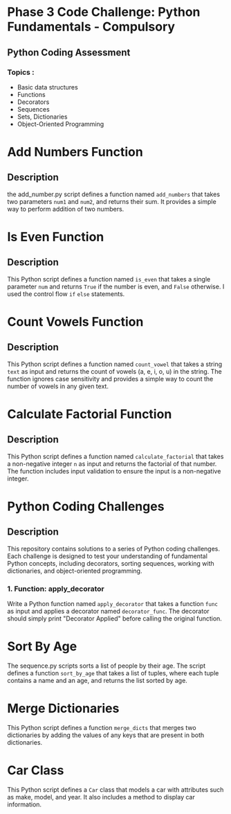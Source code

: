 # Phase 3 Code Challenge: Python Fundamentals - Compulsory

## Python Coding Assessment

### Topics :
- Basic data structures
- Functions
- Decorators
- Sequences
- Sets, Dictionaries
- Object-Oriented Programming


# Add Numbers Function

## Description
the add_number.py script defines a function named `add_numbers` that takes two parameters `num1` and `num2`, and returns their sum. It provides a simple way to perform addition of two numbers.

# Is Even Function

## Description
This Python script defines a function named `is_even` that takes a single parameter `num` and returns `True` if the number is even, and `False` otherwise. I used the control flow `if` `else` statements.

# Count Vowels Function

## Description
This Python script defines a function named `count_vowel` that takes a string `text` as input and returns the count of vowels (a, e, i, o, u) in the string. The function ignores case sensitivity and provides a simple way to count the number of vowels in any given text.

# Calculate Factorial Function

## Description
This Python script defines a function named `calculate_factorial` that takes a non-negative integer `n` as input and returns the factorial of that number. The function includes input validation to ensure the input is a non-negative integer.

# Python Coding Challenges

## Description
This repository contains solutions to a series of Python coding challenges. Each challenge is designed to test your understanding of fundamental Python concepts, including decorators, sorting sequences, working with dictionaries, and object-oriented programming.

### 1. Function: apply_decorator 
Write a Python function named `apply_decorator` that takes a function `func` as input and applies a decorator named `decorator_func`. The decorator should simply print "Decorator Applied" before calling the original function.


# Sort By Age

The sequence.py scripts sorts a list of people by their age. The script defines a function `sort_by_age` that takes a list of tuples, where each tuple contains a name and an age, and returns the list sorted by age.


# Merge Dictionaries

This Python script defines a function `merge_dicts` that merges two dictionaries by adding the values of any keys that are present in both dictionaries.

# Car Class

This Python script defines a `Car` class that models a car with attributes such as make, model, and year. It also includes a method to display car information.
